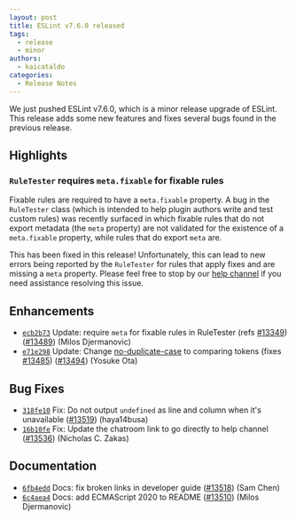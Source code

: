 ```yaml
---
layout: post
title: ESLint v7.6.0 released
tags:
  - release
  - minor
authors:
  - kaicataldo
categories:
  - Release Notes
---
```


We just pushed ESLint v7.6.0, which is a minor release upgrade of ESLint. This release adds some new features and fixes several bugs found in the previous release.


## Highlights

### `RuleTester` requires `meta.fixable` for fixable rules

Fixable rules are required to have a `meta.fixable` property. A bug in the `RuleTester` class (which is intended to help plugin authors write and test custom rules) was recently surfaced in which fixable rules that do not export metadata (the `meta` property) are not validated for the existence of a `meta.fixable` property, while rules that do export `meta` are.

This has been fixed in this release! Unfortunately, this can lead to new errors being reported by the `RuleTester` for rules that apply fixes and are missing a `meta` property. Please feel free to stop by our [help channel](https://eslint.org/chat/help) if you need assistance resolving this issue.




## Enhancements


* [`ecb2b73`](https://github.com/eslint/eslint/commit/ecb2b7343a0d14fb57d297a16be6c1b176fb3dbf) Update: require `meta` for fixable rules in RuleTester (refs [#13349](https://github.com/eslint/eslint/issues/13349)) ([#13489](https://github.com/eslint/eslint/issues/13489)) (Milos Djermanovic)
* [`e71e298`](https://github.com/eslint/eslint/commit/e71e2980cd2e319afc70d8c859c7ffd59cf4157b) Update: Change [no-duplicate-case](/docs/rules/no-duplicate-case) to comparing tokens (fixes [#13485](https://github.com/eslint/eslint/issues/13485)) ([#13494](https://github.com/eslint/eslint/issues/13494)) (Yosuke Ota)




## Bug Fixes


* [`318fe10`](https://github.com/eslint/eslint/commit/318fe103dbf2548eee293ff456ef0b829dbe3db3) Fix: Do not output `undefined` as line and column when it's unavailable ([#13519](https://github.com/eslint/eslint/issues/13519)) (haya14busa)
* [`16b10fe`](https://github.com/eslint/eslint/commit/16b10fe8ba3c78939d5ada4a25caf2f0c9e6a058) Fix: Update the chatroom link to go directly to help channel ([#13536](https://github.com/eslint/eslint/issues/13536)) (Nicholas C. Zakas)




## Documentation


* [`6fb4edd`](https://github.com/eslint/eslint/commit/6fb4edde3b7a7ae2faf8ac956a7342fbf80865fc) Docs: fix broken links in developer guide ([#13518](https://github.com/eslint/eslint/issues/13518)) (Sam Chen)
* [`6c4aea4`](https://github.com/eslint/eslint/commit/6c4aea44fd78e1eecea5fe3c37e1921e3b1e98a6) Docs: add ECMAScript 2020 to README ([#13510](https://github.com/eslint/eslint/issues/13510)) (Milos Djermanovic)
